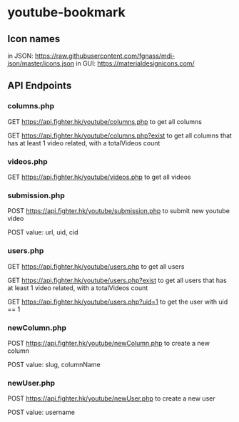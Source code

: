 # youtube-bookmark

## Icon names

in JSON: <https://raw.githubusercontent.com/fgnass/mdi-json/master/icons.json>
in GUI: <https://materialdesignicons.com/>

## API Endpoints

### columns.php

GET <https://api.fighter.hk/youtube/columns.php>
to get all columns

GET <https://api.fighter.hk/youtube/columns.php?exist>
to get all columns that has at least 1 video related, with a totalVideos count

### videos.php

GET <https://api.fighter.hk/youtube/videos.php>
to get all videos

### submission.php

POST <https://api.fighter.hk/youtube/submission.php>
to submit new youtube video

POST value: url, uid, cid

### users.php

GET <https://api.fighter.hk/youtube/users.php>
to get all users

GET <https://api.fighter.hk/youtube/users.php?exist>
to get all users that has at least 1 video related, with a totalVideos count

GET <https://api.fighter.hk/youtube/users.php?uid=1>
to get the user with uid == 1

### newColumn.php

POST <https://api.fighter.hk/youtube/newColumn.php>
to create a new column

POST value: slug, columnName

### newUser.php

POST <https://api.fighter.hk/youtube/newUser.php>
to create a new user

POST value: username